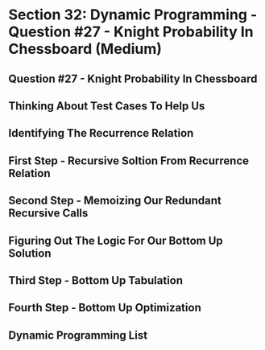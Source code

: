 # Section 32: Dynamic Programming - Question #27 - Knight Probability In Chessboard (Medium) 

## Question #27 - Knight Probability In Chessboard 

## Thinking About Test Cases To Help Us 

## Identifying The Recurrence Relation 

## First Step - Recursive Soltion From Recurrence Relation 

## Second Step - Memoizing Our Redundant Recursive Calls 

## Figuring Out The Logic For Our Bottom Up Solution 

## Third Step - Bottom Up Tabulation 

## Fourth Step - Bottom Up Optimization 

## Dynamic Programming List 